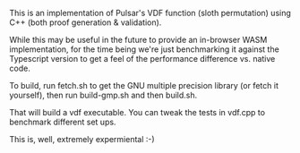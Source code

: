 This is an implementation of Pulsar's VDF function (sloth permutation) using C++ (both proof generation & validation).

While this may be useful in the future to provide an in-browser WASM implementation, for the time being we're just benchmarking it against the Typescript version to get a feel of the performance difference vs. native code.

To build, run fetch.sh to get the GNU multiple precision library (or fetch it yourself), then run build-gmp.sh and then build.sh.

That will build a vdf executable. You can tweak the tests in vdf.cpp to benchmark different set ups.

This is, well, extremely expermiental :-)

